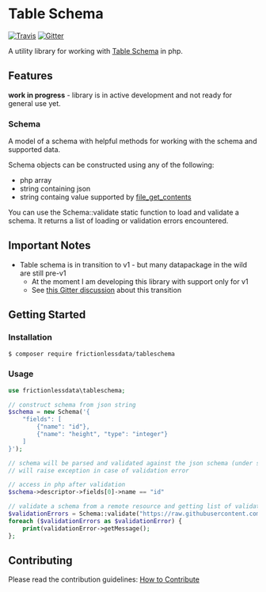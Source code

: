 # Table Schema

[![Travis](https://travis-ci.org/frictionlessdata/tableschema-php.svg?branch=master)](https://travis-ci.org/frictionlessdata/tableschema-php)<!-- 
[![Coveralls](http://img.shields.io/coveralls/frictionlessdata/tableschema-php.svg?branch=master)](https://coveralls.io/r/frictionlessdata/tableschema-php?branch=master)
[![Packagist](https://img.shields.io/packagist/dm/oki/tableschema.svg)](https://packagist.org/packages/oki/tableschema)
[![SemVer](https://img.shields.io/badge/versions-SemVer-brightgreen.svg)](http://semver.org/)
 --> [![Gitter](https://img.shields.io/gitter/room/frictionlessdata/chat.svg)](https://gitter.im/frictionlessdata/chat)

A utility library for working with [Table Schema](https://specs.frictionlessdata.io/table-schema/) in php.


## Features

**work in progress** - library is in active development and not ready for general use yet.

### Schema

A model of a schema with helpful methods for working with the schema and supported data.

Schema objects can be constructed using any of the following:
* php array
* string containing json
* string containg value supported by [file_get_contents](http://php.net/manual/en/function.file-get-contents.php)

You can use the Schema::validate static function to load and validate a schema. It returns a list of loading or validation errors encountered.

## Important Notes

- Table schema is in transition to v1 - but many datapackage in the wild are still pre-v1
  - At the moment I am developing this library with support only for v1
  - See [this Gitter discussion](https://gitter.im/frictionlessdata/chat?at=58df75bfad849bcf423e5d80) about this transition


## Getting Started

### Installation

```bash
$ composer require frictionlessdata/tableschema
```

### Usage

```php
use frictionlessdata\tableschema;

// construct schema from json string
$schema = new Schema('{
    "fields": [
        {"name": "id"},
        {"name": "height", "type": "integer"}
    ]
}');

// schema will be parsed and validated against the json schema (under src/schemas/table-schema.json)
// will raise exception in case of validation error

// access in php after validation
$schema->descriptor->fields[0]->name == "id"

// validate a schema from a remote resource and getting list of validation errors back
$validationErrors = Schema::validate("https://raw.githubusercontent.com/frictionlessdata/testsuite-extended/ecf1b2504332852cca1351657279901eca6fdbb5/datasets/synthetic/schema.json");
foreach ($validationErrors as $validationError) {
    print(validationError->getMessage();
};
```


## Contributing

Please read the contribution guidelines: [How to Contribute](CONTRIBUTING.md)
